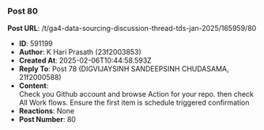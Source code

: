 ### Post 80
**Post URL**: /t/ga4-data-sourcing-discussion-thread-tds-jan-2025/165959/80
- **ID**: 591199
- **Author**: K Hari Prasath (23f2003853)
- **Created At**: 2025-02-06T10:44:58.593Z
- **Reply To**: Post 78 (DIGVIJAYSINH SANDEEPSINH CHUDASAMA, 21f2000588)
- **Content**:  
  Check you Github account and browse Action for your repo. then check All Work flows. Ensure the first item is schedule triggered confirmation
- **Reactions**: None
- **Post Number**: 80

